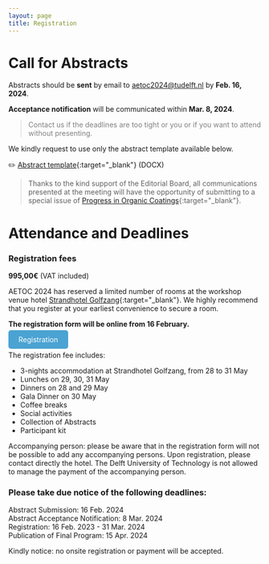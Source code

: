 ```yaml
---
layout: page
title: Registration
---
```


# Call for Abstracts
Abstracts should be **sent** by email to [aetoc2024@tudelft.nl](mailto:aetoc2024@tudelft.nl) by **Feb. 16, 2024**.

**Acceptance notification** will be communicated within **Mar. 8, 2024**.

<blockquote style="color: gray;">Contact us if the deadlines are too tight or you or if you want to attend without presenting.</blockquote>


We kindly request to use only the abstract template available below.

✏️ [Abstract template](./Abstract_Template_AETOC2024.docx){:target="_blank"} (DOCX) 

> Thanks to the kind support of the Editorial Board, all communications presented at the meeting will have the opportunity of submitting to a special issue of [Progress in Organic Coatings](https://www.sciencedirect.com/journal/progress-in-organic-coatings){:target="_blank"}.


# Attendance and Deadlines
### Registration fees
**995,00€** (VAT included)

AETOC 2024 has reserved a limited number of rooms at the workshop venue hotel [Strandhotel Golfzang](https://www.golfzang.nl/nl/){:target="_blank"}. We highly recommend that you register at your earliest convenience to secure a room.

**The registration form will be online from 16 February.**

<a href="https://www.aanmelder.nl/en/" target="_blank" style="background-color: #4AA3D2; color: white; padding: 10px 20px; text-decoration: none; border-radius: 5px;">Registration</a>

The registration fee includes:

* 3-nights accommodation at Strandhotel Golfzang, from 28 to 31 May   
* Lunches on 29, 30, 31 May  
* Dinners on 28 and 29 May  
* Gala Dinner on 30 May  
* Coffee breaks  
* Social activities  
* Collection of Abstracts  
* Participant kit  

Accompanying person: please be aware that in the registration form will not be possible to add any accompanying persons. Upon registration, please contact directly the hotel. The Delft University of Technology is not allowed to manage the payment of the accompanying person.

### Please take due notice of the following deadlines:  

Abstract Submission:  16 Feb. 2024  
Abstract Acceptance Notification: 8 Mar. 2024  
Registration: 16 Feb. 2023 - 31 Mar. 2024  
Publication of Final Program: 15 Apr. 2024

Kindly notice: no onsite registration or payment will be accepted.   
